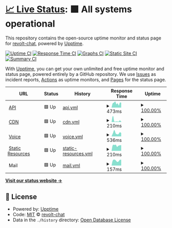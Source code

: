 # [📈 Live Status](https://status.revolt.chat): <!--live status--> **🟩 All systems operational**

This repository contains the open-source uptime monitor and status page for [revolt-chat](https://status.revolt.chat), powered by [Upptime](https://github.com/upptime/upptime).

[![Uptime CI](https://github.com/revolt-chat/status/workflows/Uptime%20CI/badge.svg)](https://github.com/revolt-chat/status/actions?query=workflow%3A%22Uptime+CI%22)
[![Response Time CI](https://github.com/revolt-chat/status/workflows/Response%20Time%20CI/badge.svg)](https://github.com/revolt-chat/status/actions?query=workflow%3A%22Response+Time+CI%22)
[![Graphs CI](https://github.com/revolt-chat/status/workflows/Graphs%20CI/badge.svg)](https://github.com/revolt-chat/status/actions?query=workflow%3A%22Graphs+CI%22)
[![Static Site CI](https://github.com/revolt-chat/status/workflows/Static%20Site%20CI/badge.svg)](https://github.com/revolt-chat/status/actions?query=workflow%3A%22Static+Site+CI%22)
[![Summary CI](https://github.com/revolt-chat/status/workflows/Summary%20CI/badge.svg)](https://github.com/revolt-chat/status/actions?query=workflow%3A%22Summary+CI%22)

With [Upptime](https://upptime.js.org), you can get your own unlimited and free uptime monitor and status page, powered entirely by a GitHub repository. We use [Issues](https://github.com/revolt-chat/status/issues) as incident reports, [Actions](https://github.com/revolt-chat/status/actions) as uptime monitors, and [Pages](https://status.revolt.chat) for the status page.

<!--start: status pages-->
<!-- This summary is generated by Upptime (https://github.com/upptime/upptime) -->
<!-- Do not edit this manually, your changes will be overwritten -->
<!-- prettier-ignore -->
| URL | Status | History | Response Time | Uptime |
| --- | ------ | ------- | ------------- | ------ |
| <img alt="" src="https://favicons.githubusercontent.com/api.revolt.chat" height="13"> [API](https://api.revolt.chat) | 🟩 Up | [api.yml](https://github.com/revolt-chat/status/commits/HEAD/history/api.yml) | <details><summary><img alt="Response time graph" src="./graphs/api/response-time-week.png" height="20"> 473ms</summary><br><a href="https://status.revolt.chat/history/api"><img alt="Response time 394" src="https://img.shields.io/endpoint?url=https%3A%2F%2Fraw.githubusercontent.com%2Frevolt-chat%2Fstatus%2FHEAD%2Fapi%2Fapi%2Fresponse-time.json"></a><br><a href="https://status.revolt.chat/history/api"><img alt="24-hour response time 534" src="https://img.shields.io/endpoint?url=https%3A%2F%2Fraw.githubusercontent.com%2Frevolt-chat%2Fstatus%2FHEAD%2Fapi%2Fapi%2Fresponse-time-day.json"></a><br><a href="https://status.revolt.chat/history/api"><img alt="7-day response time 473" src="https://img.shields.io/endpoint?url=https%3A%2F%2Fraw.githubusercontent.com%2Frevolt-chat%2Fstatus%2FHEAD%2Fapi%2Fapi%2Fresponse-time-week.json"></a><br><a href="https://status.revolt.chat/history/api"><img alt="30-day response time 424" src="https://img.shields.io/endpoint?url=https%3A%2F%2Fraw.githubusercontent.com%2Frevolt-chat%2Fstatus%2FHEAD%2Fapi%2Fapi%2Fresponse-time-month.json"></a><br><a href="https://status.revolt.chat/history/api"><img alt="1-year response time 394" src="https://img.shields.io/endpoint?url=https%3A%2F%2Fraw.githubusercontent.com%2Frevolt-chat%2Fstatus%2FHEAD%2Fapi%2Fapi%2Fresponse-time-year.json"></a></details> | <details><summary><a href="https://status.revolt.chat/history/api">100.00%</a></summary><a href="https://status.revolt.chat/history/api"><img alt="All-time uptime 99.52%" src="https://img.shields.io/endpoint?url=https%3A%2F%2Fraw.githubusercontent.com%2Frevolt-chat%2Fstatus%2FHEAD%2Fapi%2Fapi%2Fuptime.json"></a><br><a href="https://status.revolt.chat/history/api"><img alt="24-hour uptime 100.00%" src="https://img.shields.io/endpoint?url=https%3A%2F%2Fraw.githubusercontent.com%2Frevolt-chat%2Fstatus%2FHEAD%2Fapi%2Fapi%2Fuptime-day.json"></a><br><a href="https://status.revolt.chat/history/api"><img alt="7-day uptime 100.00%" src="https://img.shields.io/endpoint?url=https%3A%2F%2Fraw.githubusercontent.com%2Frevolt-chat%2Fstatus%2FHEAD%2Fapi%2Fapi%2Fuptime-week.json"></a><br><a href="https://status.revolt.chat/history/api"><img alt="30-day uptime 99.95%" src="https://img.shields.io/endpoint?url=https%3A%2F%2Fraw.githubusercontent.com%2Frevolt-chat%2Fstatus%2FHEAD%2Fapi%2Fapi%2Fuptime-month.json"></a><br><a href="https://status.revolt.chat/history/api"><img alt="1-year uptime 99.52%" src="https://img.shields.io/endpoint?url=https%3A%2F%2Fraw.githubusercontent.com%2Frevolt-chat%2Fstatus%2FHEAD%2Fapi%2Fapi%2Fuptime-year.json"></a></details>
| <img alt="" src="https://favicons.githubusercontent.com/autumn.revolt.chat" height="13"> [CDN](https://autumn.revolt.chat) | 🟩 Up | [cdn.yml](https://github.com/revolt-chat/status/commits/HEAD/history/cdn.yml) | <details><summary><img alt="Response time graph" src="./graphs/cdn/response-time-week.png" height="20"> 210ms</summary><br><a href="https://status.revolt.chat/history/cdn"><img alt="Response time 234" src="https://img.shields.io/endpoint?url=https%3A%2F%2Fraw.githubusercontent.com%2Frevolt-chat%2Fstatus%2FHEAD%2Fapi%2Fcdn%2Fresponse-time.json"></a><br><a href="https://status.revolt.chat/history/cdn"><img alt="24-hour response time 70" src="https://img.shields.io/endpoint?url=https%3A%2F%2Fraw.githubusercontent.com%2Frevolt-chat%2Fstatus%2FHEAD%2Fapi%2Fcdn%2Fresponse-time-day.json"></a><br><a href="https://status.revolt.chat/history/cdn"><img alt="7-day response time 210" src="https://img.shields.io/endpoint?url=https%3A%2F%2Fraw.githubusercontent.com%2Frevolt-chat%2Fstatus%2FHEAD%2Fapi%2Fcdn%2Fresponse-time-week.json"></a><br><a href="https://status.revolt.chat/history/cdn"><img alt="30-day response time 211" src="https://img.shields.io/endpoint?url=https%3A%2F%2Fraw.githubusercontent.com%2Frevolt-chat%2Fstatus%2FHEAD%2Fapi%2Fcdn%2Fresponse-time-month.json"></a><br><a href="https://status.revolt.chat/history/cdn"><img alt="1-year response time 234" src="https://img.shields.io/endpoint?url=https%3A%2F%2Fraw.githubusercontent.com%2Frevolt-chat%2Fstatus%2FHEAD%2Fapi%2Fcdn%2Fresponse-time-year.json"></a></details> | <details><summary><a href="https://status.revolt.chat/history/cdn">100.00%</a></summary><a href="https://status.revolt.chat/history/cdn"><img alt="All-time uptime 99.97%" src="https://img.shields.io/endpoint?url=https%3A%2F%2Fraw.githubusercontent.com%2Frevolt-chat%2Fstatus%2FHEAD%2Fapi%2Fcdn%2Fuptime.json"></a><br><a href="https://status.revolt.chat/history/cdn"><img alt="24-hour uptime 100.00%" src="https://img.shields.io/endpoint?url=https%3A%2F%2Fraw.githubusercontent.com%2Frevolt-chat%2Fstatus%2FHEAD%2Fapi%2Fcdn%2Fuptime-day.json"></a><br><a href="https://status.revolt.chat/history/cdn"><img alt="7-day uptime 100.00%" src="https://img.shields.io/endpoint?url=https%3A%2F%2Fraw.githubusercontent.com%2Frevolt-chat%2Fstatus%2FHEAD%2Fapi%2Fcdn%2Fuptime-week.json"></a><br><a href="https://status.revolt.chat/history/cdn"><img alt="30-day uptime 100.00%" src="https://img.shields.io/endpoint?url=https%3A%2F%2Fraw.githubusercontent.com%2Frevolt-chat%2Fstatus%2FHEAD%2Fapi%2Fcdn%2Fuptime-month.json"></a><br><a href="https://status.revolt.chat/history/cdn"><img alt="1-year uptime 99.97%" src="https://img.shields.io/endpoint?url=https%3A%2F%2Fraw.githubusercontent.com%2Frevolt-chat%2Fstatus%2FHEAD%2Fapi%2Fcdn%2Fuptime-year.json"></a></details>
| <img alt="" src="https://favicons.githubusercontent.com/vortex.revolt.chat" height="13"> [Voice](https://vortex.revolt.chat) | 🟩 Up | [voice.yml](https://github.com/revolt-chat/status/commits/HEAD/history/voice.yml) | <details><summary><img alt="Response time graph" src="./graphs/voice/response-time-week.png" height="20"> 536ms</summary><br><a href="https://status.revolt.chat/history/voice"><img alt="Response time 481" src="https://img.shields.io/endpoint?url=https%3A%2F%2Fraw.githubusercontent.com%2Frevolt-chat%2Fstatus%2FHEAD%2Fapi%2Fvoice%2Fresponse-time.json"></a><br><a href="https://status.revolt.chat/history/voice"><img alt="24-hour response time 538" src="https://img.shields.io/endpoint?url=https%3A%2F%2Fraw.githubusercontent.com%2Frevolt-chat%2Fstatus%2FHEAD%2Fapi%2Fvoice%2Fresponse-time-day.json"></a><br><a href="https://status.revolt.chat/history/voice"><img alt="7-day response time 536" src="https://img.shields.io/endpoint?url=https%3A%2F%2Fraw.githubusercontent.com%2Frevolt-chat%2Fstatus%2FHEAD%2Fapi%2Fvoice%2Fresponse-time-week.json"></a><br><a href="https://status.revolt.chat/history/voice"><img alt="30-day response time 486" src="https://img.shields.io/endpoint?url=https%3A%2F%2Fraw.githubusercontent.com%2Frevolt-chat%2Fstatus%2FHEAD%2Fapi%2Fvoice%2Fresponse-time-month.json"></a><br><a href="https://status.revolt.chat/history/voice"><img alt="1-year response time 481" src="https://img.shields.io/endpoint?url=https%3A%2F%2Fraw.githubusercontent.com%2Frevolt-chat%2Fstatus%2FHEAD%2Fapi%2Fvoice%2Fresponse-time-year.json"></a></details> | <details><summary><a href="https://status.revolt.chat/history/voice">100.00%</a></summary><a href="https://status.revolt.chat/history/voice"><img alt="All-time uptime 100.00%" src="https://img.shields.io/endpoint?url=https%3A%2F%2Fraw.githubusercontent.com%2Frevolt-chat%2Fstatus%2FHEAD%2Fapi%2Fvoice%2Fuptime.json"></a><br><a href="https://status.revolt.chat/history/voice"><img alt="24-hour uptime 100.00%" src="https://img.shields.io/endpoint?url=https%3A%2F%2Fraw.githubusercontent.com%2Frevolt-chat%2Fstatus%2FHEAD%2Fapi%2Fvoice%2Fuptime-day.json"></a><br><a href="https://status.revolt.chat/history/voice"><img alt="7-day uptime 100.00%" src="https://img.shields.io/endpoint?url=https%3A%2F%2Fraw.githubusercontent.com%2Frevolt-chat%2Fstatus%2FHEAD%2Fapi%2Fvoice%2Fuptime-week.json"></a><br><a href="https://status.revolt.chat/history/voice"><img alt="30-day uptime 100.00%" src="https://img.shields.io/endpoint?url=https%3A%2F%2Fraw.githubusercontent.com%2Frevolt-chat%2Fstatus%2FHEAD%2Fapi%2Fvoice%2Fuptime-month.json"></a><br><a href="https://status.revolt.chat/history/voice"><img alt="1-year uptime 100.00%" src="https://img.shields.io/endpoint?url=https%3A%2F%2Fraw.githubusercontent.com%2Frevolt-chat%2Fstatus%2FHEAD%2Fapi%2Fvoice%2Fuptime-year.json"></a></details>
| <img alt="" src="https://favicons.githubusercontent.com/static.revolt.chat" height="13"> [Static Resources](https://static.revolt.chat) | 🟩 Up | [static-resources.yml](https://github.com/revolt-chat/status/commits/HEAD/history/static-resources.yml) | <details><summary><img alt="Response time graph" src="./graphs/static-resources/response-time-week.png" height="20"> 210ms</summary><br><a href="https://status.revolt.chat/history/static-resources"><img alt="Response time 211" src="https://img.shields.io/endpoint?url=https%3A%2F%2Fraw.githubusercontent.com%2Frevolt-chat%2Fstatus%2FHEAD%2Fapi%2Fstatic-resources%2Fresponse-time.json"></a><br><a href="https://status.revolt.chat/history/static-resources"><img alt="24-hour response time 218" src="https://img.shields.io/endpoint?url=https%3A%2F%2Fraw.githubusercontent.com%2Frevolt-chat%2Fstatus%2FHEAD%2Fapi%2Fstatic-resources%2Fresponse-time-day.json"></a><br><a href="https://status.revolt.chat/history/static-resources"><img alt="7-day response time 210" src="https://img.shields.io/endpoint?url=https%3A%2F%2Fraw.githubusercontent.com%2Frevolt-chat%2Fstatus%2FHEAD%2Fapi%2Fstatic-resources%2Fresponse-time-week.json"></a><br><a href="https://status.revolt.chat/history/static-resources"><img alt="30-day response time 211" src="https://img.shields.io/endpoint?url=https%3A%2F%2Fraw.githubusercontent.com%2Frevolt-chat%2Fstatus%2FHEAD%2Fapi%2Fstatic-resources%2Fresponse-time-month.json"></a><br><a href="https://status.revolt.chat/history/static-resources"><img alt="1-year response time 211" src="https://img.shields.io/endpoint?url=https%3A%2F%2Fraw.githubusercontent.com%2Frevolt-chat%2Fstatus%2FHEAD%2Fapi%2Fstatic-resources%2Fresponse-time-year.json"></a></details> | <details><summary><a href="https://status.revolt.chat/history/static-resources">100.00%</a></summary><a href="https://status.revolt.chat/history/static-resources"><img alt="All-time uptime 100.00%" src="https://img.shields.io/endpoint?url=https%3A%2F%2Fraw.githubusercontent.com%2Frevolt-chat%2Fstatus%2FHEAD%2Fapi%2Fstatic-resources%2Fuptime.json"></a><br><a href="https://status.revolt.chat/history/static-resources"><img alt="24-hour uptime 100.00%" src="https://img.shields.io/endpoint?url=https%3A%2F%2Fraw.githubusercontent.com%2Frevolt-chat%2Fstatus%2FHEAD%2Fapi%2Fstatic-resources%2Fuptime-day.json"></a><br><a href="https://status.revolt.chat/history/static-resources"><img alt="7-day uptime 100.00%" src="https://img.shields.io/endpoint?url=https%3A%2F%2Fraw.githubusercontent.com%2Frevolt-chat%2Fstatus%2FHEAD%2Fapi%2Fstatic-resources%2Fuptime-week.json"></a><br><a href="https://status.revolt.chat/history/static-resources"><img alt="30-day uptime 100.00%" src="https://img.shields.io/endpoint?url=https%3A%2F%2Fraw.githubusercontent.com%2Frevolt-chat%2Fstatus%2FHEAD%2Fapi%2Fstatic-resources%2Fuptime-month.json"></a><br><a href="https://status.revolt.chat/history/static-resources"><img alt="1-year uptime 100.00%" src="https://img.shields.io/endpoint?url=https%3A%2F%2Fraw.githubusercontent.com%2Frevolt-chat%2Fstatus%2FHEAD%2Fapi%2Fstatic-resources%2Fuptime-year.json"></a></details>
| <img alt="" src="https://favicons.githubusercontent.com/null" height="13"> Mail | 🟩 Up | [mail.yml](https://github.com/revolt-chat/status/commits/HEAD/history/mail.yml) | <details><summary><img alt="Response time graph" src="./graphs/mail/response-time-week.png" height="20"> 157ms</summary><br><a href="https://status.revolt.chat/history/mail"><img alt="Response time 154" src="https://img.shields.io/endpoint?url=https%3A%2F%2Fraw.githubusercontent.com%2Frevolt-chat%2Fstatus%2FHEAD%2Fapi%2Fmail%2Fresponse-time.json"></a><br><a href="https://status.revolt.chat/history/mail"><img alt="24-hour response time 179" src="https://img.shields.io/endpoint?url=https%3A%2F%2Fraw.githubusercontent.com%2Frevolt-chat%2Fstatus%2FHEAD%2Fapi%2Fmail%2Fresponse-time-day.json"></a><br><a href="https://status.revolt.chat/history/mail"><img alt="7-day response time 157" src="https://img.shields.io/endpoint?url=https%3A%2F%2Fraw.githubusercontent.com%2Frevolt-chat%2Fstatus%2FHEAD%2Fapi%2Fmail%2Fresponse-time-week.json"></a><br><a href="https://status.revolt.chat/history/mail"><img alt="30-day response time 154" src="https://img.shields.io/endpoint?url=https%3A%2F%2Fraw.githubusercontent.com%2Frevolt-chat%2Fstatus%2FHEAD%2Fapi%2Fmail%2Fresponse-time-month.json"></a><br><a href="https://status.revolt.chat/history/mail"><img alt="1-year response time 154" src="https://img.shields.io/endpoint?url=https%3A%2F%2Fraw.githubusercontent.com%2Frevolt-chat%2Fstatus%2FHEAD%2Fapi%2Fmail%2Fresponse-time-year.json"></a></details> | <details><summary><a href="https://status.revolt.chat/history/mail">100.00%</a></summary><a href="https://status.revolt.chat/history/mail"><img alt="All-time uptime 100.00%" src="https://img.shields.io/endpoint?url=https%3A%2F%2Fraw.githubusercontent.com%2Frevolt-chat%2Fstatus%2FHEAD%2Fapi%2Fmail%2Fuptime.json"></a><br><a href="https://status.revolt.chat/history/mail"><img alt="24-hour uptime 100.00%" src="https://img.shields.io/endpoint?url=https%3A%2F%2Fraw.githubusercontent.com%2Frevolt-chat%2Fstatus%2FHEAD%2Fapi%2Fmail%2Fuptime-day.json"></a><br><a href="https://status.revolt.chat/history/mail"><img alt="7-day uptime 100.00%" src="https://img.shields.io/endpoint?url=https%3A%2F%2Fraw.githubusercontent.com%2Frevolt-chat%2Fstatus%2FHEAD%2Fapi%2Fmail%2Fuptime-week.json"></a><br><a href="https://status.revolt.chat/history/mail"><img alt="30-day uptime 100.00%" src="https://img.shields.io/endpoint?url=https%3A%2F%2Fraw.githubusercontent.com%2Frevolt-chat%2Fstatus%2FHEAD%2Fapi%2Fmail%2Fuptime-month.json"></a><br><a href="https://status.revolt.chat/history/mail"><img alt="1-year uptime 100.00%" src="https://img.shields.io/endpoint?url=https%3A%2F%2Fraw.githubusercontent.com%2Frevolt-chat%2Fstatus%2FHEAD%2Fapi%2Fmail%2Fuptime-year.json"></a></details>

<!--end: status pages-->

[**Visit our status website →**](https://status.revolt.chat)

## 📄 License

- Powered by: [Upptime](https://github.com/upptime/upptime)
- Code: [MIT](./LICENSE) © [revolt-chat](https://status.revolt.chat)
- Data in the `./history` directory: [Open Database License](https://opendatacommons.org/licenses/odbl/1-0/)
